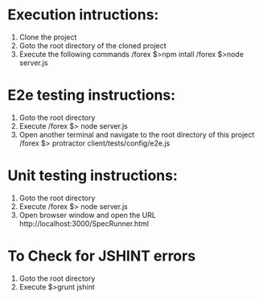 Execution intructions:
=========================
1. Clone the project
2. Goto the root directory of the cloned project 
3. Execute the following commands
    /forex $>npm intall
    /forex $>node server.js

E2e testing instructions:
========================
1. Goto the root directory
2. Execute
    /forex $> node server.js
3. Open another terminal and navigate to the root directory of this project
   /forex $> protractor client/tests/config/e2e.js


Unit testing instructions:
========================
1. Goto the root directory
2. Execute
    /forex $> node server.js
3. Open browser window and open the URL
   http://localhost:3000/SpecRunner.html

To Check for JSHINT errors
============================
1. Goto the root directory
2. Execute $>grunt jshint
